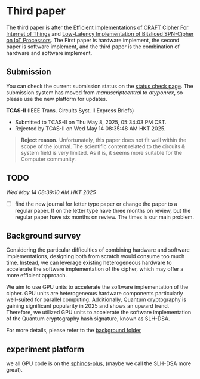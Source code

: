 # Third paper

The third paper is after the [Efficient Implementations of CRAFT Cipher For Internet of Things](https://github.com/jiahaoxiang2000/FirstPaper) and [Low-Latency Implementation of Bitsliced SPN-Cipher on IoT Processors](https://github.com/jiahaoxiang2000/SecondPaper). The First paper is hardware implement, the second paper is software implement, and the third paper is the combination of hardware and software implement.

## Submission

You can check the current submission status on the [status check page](https://ieee.atyponrex.com/submission/dashboard). The submission system has moved from _manuscriptcentral_ to _atyponrex_, so please use the new platform for updates.

**TCAS-II** (IEEE Trans. Circuits Syst. II Express Briefs)

- Submitted to TCAS-II on Thu May 8, 2025, 05:34:03 PM CST.
- Rejected by TCAS-II on Wed May 14 08:35:48 AM HKT 2025.

> **Reject reason.** Unfortunately, this paper does not fit well within the scope of the journal. The scientific content related to the circuits & system field is very limited. As it is, it seems more suitable for the Computer community.

## TODO

_Wed May 14 08:39:10 AM HKT 2025_

- [ ] find the new journal for letter type paper or change the paper to a regular paper. If on the letter type have three months on review, but the regular paper have six months on review. The times is our main problem.

## Background survey

Considering the particular difficulties of combining hardware and software implementations, designing both from scratch would consume too much time.
Instead, we can leverage existing heterogeneous hardware to accelerate the software implementation of the cipher, which may offer a more efficient approach.

We aim to use GPU units to accelerate the software implementation of the cipher.
GPU units are heterogeneous hardware components particularly well-suited for parallel computing.
Additionally, Quantum cryptography is gaining significant popularity in 2025 and shows an upward trend. Therefore, we utilized GPU units to accelerate the software implementation of the Quantum cryptography hash signature, known as SLH-DSA.

For more details, please refer to the [background folder](./background/)

## experiment platform

we all GPU code is on the [sphincs-plus](https://github.com/jiahaoxiang2000/sphincs-plus), (maybe we call the SLH-DSA more great).
